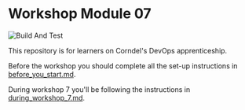 # Workshop Module 07

![Build And Test](https://github.com/Noah-Vincenz/DevOps-Course-Workshop-Module-07-Learners/workflows/Continuous%20Integration/badge.svg)

This repository is for learners on Corndel's DevOps apprenticeship.

Before the workshop you should complete all the set-up instructions in [before_you_start.md](./before_you_start.md).

During workshop 7 you'll be following the instructions in [during_workshop_7.md](./during_workshop_7.md).
